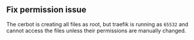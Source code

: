 ## Fix permission issue
The cerbot is creating all files as root, but traefik is running as `65532`
and cannot access the files unless their permissions are manually changed.
